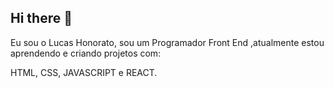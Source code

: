 ## Hi there 👋


Eu sou o Lucas Honorato, sou um Programador Front End ,atualmente estou aprendendo e criando projetos com: 


HTML, CSS, JAVASCRIPT e REACT.
